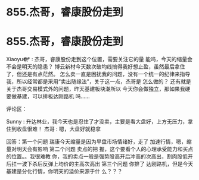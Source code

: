 # 855.杰哥，睿康股份走到

# 855.杰哥，睿康股份走到

Xiaoyu❁҉҉҉* : 杰哥，睿康股份走到这个位置，需要关注它的量 能吗，今天的缩量会不会是明天的隐患？ 博云新材今天数次破均线搞得我好想止盈，虽然最后拿住 了，但还是有点茫然。 怎么卖一直是困扰我的问题，没有一个统一的纪律来指导 我，所以经常都是采用“卖出随缘法”，关于这一点，杰哥是 怎么做的？ 还有就是关于杰哥交易模式外的问题，昨天基建板块潮所以 今天你会做独立，那如果我硬要做基建，可以排板达刚路机 吗……

评论区：

Sunny : 升达林业，我今天也是忍住了才没卖，主要是看大盘好，上方无压力，拿住到收盘很难！ 杰哥 : 嗯，大盘好就稳拿

回答：第一个问题 瑞康今天缩量是因为早盘市场情绪好，走了 加速行情，嗯，缩量对明天会有影响 第二个问题 卖点的把 握，这个要看个人的心理承受能力和买点的位置。。我很难教 你，我的卖点一般是强势股高开后冲高的次高出，割肉股低开 后扛一波下杀后反弹上均价的主高次高出 第三个问题 你排了 达刚路机，但是今天基建是分化行情，你明天的溢价来源于什 么？？？
